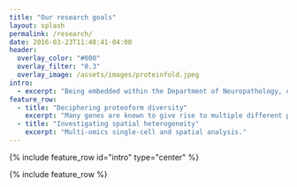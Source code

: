 ```yaml
---
title: "Our research goals"
layout: splash
permalink: /research/
date: 2016-03-23T11:48:41-04:00
header:
  overlay_color: "#000"
  overlay_filter: "0.3"
  overlay_image: /assets/images/proteinfold.jpeg
intro: 
  - excerpt: "Being embedded within the Department of Neuropathology, our research is specifically focused on brain cancers. Our analyses and tools follow the ultimate goal to improve patient care by gaining novel insights into the molecular and functional landscape of brain cancers, to finally improve diagnosis and treatment."
feature_row:
  - title: "Deciphering proteoform diversity"
    excerpt: "Many genes are known to give rise to multiple different protein products, also called proteoforms, that differ in their primary amino acid sequence and associated modifications. These can be derived from molecular diversification on all levels along the axis of gene expression ([Bludau & Aebersold, 2020](https://www.nature.com/articles/s41580-020-0231-2)). Although the expression of alternative proteoforms is of immense functional importance, they are challenging to detect and are frequently neglected. This is particularly critical in the context of cancer. Here, molecular diversity is further expanded by different types of cancer-driven alterations.<br><br><strong>A central goal of our team is to develop computational strategies for the systematic detection of proteoforms based on AI-powered multi-omics data integration.</strong> "
  - title: "Investigating spatial heterogeneity"
    excerpt: "Multi-omics single-cell and spatial analysis."
---
```


{% include feature_row id="intro" type="center" %}

{% include feature_row %}
